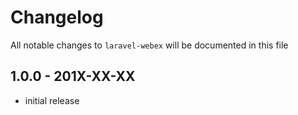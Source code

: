 # Changelog

All notable changes to `laravel-webex` will be documented in this file

## 1.0.0 - 201X-XX-XX

- initial release
